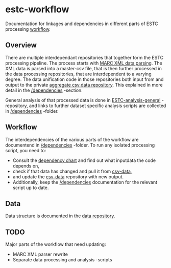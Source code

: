 # estc-workflow
Documentation for linkages and dependencies in different parts of ESTC processing [workflow](#workflow).

## Overview
There are multiple interdependant repositories that together form the ESTC processing pipeline. The process starts with [MARC XML data parsing](https://github.com/COMHIS/MARCdata). The XML data is parsed into a master-csv file, that is then further processed in the data processing repositories, that are interdependent to a varying degree. The data unification code in those repositories both input from and output to the private [aggregate csv data repository](https://github.com/COMHIS/estc-data-private). This explained in more detail in the [/dependencies](./dependencies) -section.

General analysis of that processed data is done in [ESTC-analysis-general](https://github.com/COMHIS/estc-analysis-general) -repository, and links to further dataset specific analysis scripts are collected in [/dependencies](./dependencies) -folder.

## Workflow
The interdependencies of the various parts of the workflow are documentend in [/dependencies](./dependencies) -folder. To run any isolated processing script, you need to:
* Consult the [dependency chart](./dependencies#overall-workflow) and find out what inputdata the code depends on,
* check if that data has changed and pull it from [csv-data](https://github.com/COMHIS/estc-data-private),
* and update the [csv-data](https://github.com/COMHIS/estc-data-private) repository with new output.
* Additionally, keep the [/dependencies](./dependencies) documentation for the relevant script up to date.

## Data
Data structure is documented in the [data repository](https://github.com/COMHIS/estc-data-private). 

## TODO
Major parts of the workflow that need updating:
* MARC XML parser rewrite
* Separate data processing and analysis -scripts
